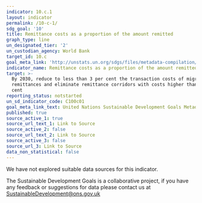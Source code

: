 ```yaml
---
indicator: 10.c.1
layout: indicator
permalink: /10-c-1/
sdg_goal: '10'
title: Remittance costs as a proportion of the amount remitted
graph_type: line
un_designated_tier: '2'
un_custodian_agency: World Bank
target_id: 10.c
goal_meta_link: 'http://unstats.un.org/sdgs/files/metadata-compilation/Metadata-Goal-10.pdf'
indicator_name: Remittance costs as a proportion of the amount remitted
target: >-
  By 2030, reduce to less than 3 per cent the transaction costs of migrant
  remittances and eliminate remittance corridors with costs higher than 5 per
  cent
reporting_status: notstarted
un_sd_indicator_code: C100c01
goal_meta_link_text: United Nations Sustainable Development Goals Metadata (pdf 564kB)
published: true
source_active_1: true
source_url_text_1: Link to Source
source_active_2: false
source_url_text_2: Link to Source
source_active_3: false
source_url_3: Link to Source
data_non_statistical: false
---
```


We have not explored suitable data sources for this indicator. 

The Sustainable Development Goals is a collaborative project, if you have any feedback or suggestions for data please contact us at <SustainableDevelopment@ons.gov.uk>
